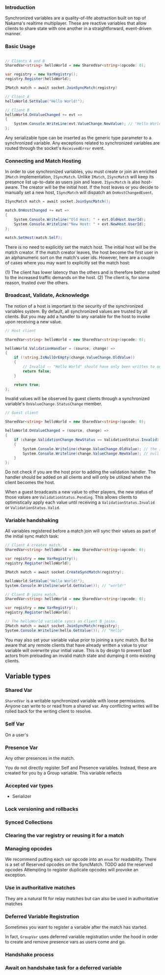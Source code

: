 ### Introduction

Synchronized variables are a quality-of-life abstraction built on top of Nakama's realtime
multiplayer. These are reactive variables that allow clients to share state with one another in
a straightforward, event-driven manner.

### Basic Usage

```csharp

// Clients A and B
SharedVar<string> helloWorld = new SharedVar<string>(opcode: 0);

var registry = new VarRegistry();
registry.Register(helloWorld);

IMatch match = await socket.JoinSyncMatch(registry)

// Client A
helloWorld.SetValue("Hello World!");

// Client B
helloWorld.OnValueChanged += evt =>
{
    System.Console.WriteLine(evt.ValueChange.NewValue); // "Hello World!"
};

```

Any serializable type can be inserted as the generic type parameter to a synchronized variable. Any exceptions
related to synchronized variables are routed through the socket's `ReceivedError` event.

### Connecting and Match Hosting

In order to use synchronized variables, you must create or join an enriched `IMatch` implementation, `ISyncMatch`. Unlike `IMatch`, `ISyncMatch` will keep its presence list up-to-date as users join and leave. `ISyncMatch` is also host-aware. The creator will be the initial host. If the host leaves or you decide to manually set a new host, `ISyncMatch` will dispatch an `OnHostChangedEvent`.


```csharp
ISyncMatch match = await socket.JoinSyncMatch();

match.OnHostChanged += evt =>
{
    System.Console.Writeline("Old Host: " + evt.OldHost.UserId);
    System.Console.Writeline("New Host: " + evt.NewHost.UserId);
};

match.SetHost(match.Self);
```

There is no need to explicitly set the match host. The initial host will be the match creator. If the match
creator leaves, the host become the first user in an alphanumeric sort on the match's user ids. However, here are a couple of cases where you may want to explicitly set the match host:

(1) The client has lower latency than the others and is therefore better suited to the increased traffic demands on the host.
(2) The client is, for some reason, trusted over the others.

### Broadcast, Validate, Acknowledge
The notion of a host is important to the security of the synchronized variables system. By default, all
synchronized values are trusted by all clients. But you may add a handler to any variable for the host to invoke
upon receiving a new value.

```csharp
// Host client

SharedVar<string> helloWorld = new SharedVar<string>(opcode: 0);

helloWorld.ValidationHandler = (source, change) =>
{
    if (!string.IsNullOrEmpty(change.ValueChange.OldValue))
    {
        // Invalid -- "Hello World" should have only been written to once!
        return false;
    }

    return true;
};
```

Invalid values will be observed by guest clients through a synchronized variable's `OnValueChange.StatusChange` member.

```csharp
// Guest client

SharedVar<string> helloWorld = new SharedVar<string>(opcode: 0);

helloWorld.OnValueChanged = (source, change) =>
{
    if (change.ValidationChange.NewStatus == ValidationStatus.Invalid)
    {
        System.Console.Writeline(change.ValueChange.OldValue); // the invalid value
        System.Console.Writeline(change.ValueChange.NewValue); // null - this is the original value of the variable.
    }
};
```

Do not check if you are the host prior to adding the validation handler. The handler should be added on all clients and will only be utilized when the client becomes the host.

When a guest broadcasts a new value to other players, the new status of those values are `ValidationStatus.Pending`. This allows clients to optimistically apply each value until receiving a `ValidationStatus.Invalid` or
`ValidationStatus.Valid`.

### Variable handshaking
All variables registered before a match join will sync their values as part of the initial sync match task:

```csharp
// Client A creates match.
SharedVar<string> helloWorld = new SharedVar<string>(opcode: 0);

var registry = new VarRegistry();
registry.Register(helloWorld);

IMatch match = await socket.CreateSyncMatch(registry);

helloWorld.SetValue("Hello World!");
System.Console.Writeline(world.GetValue()); // "world!"

// Client B joins match.
SharedVar<string> helloWorld = new SharedVar<string>(opcode: 0);

var registry = new VarRegistry();
registry.Register(helloWorld);

// The helloWorld variable syncs as Client B joins.
IMatch match = await socket.JoinSyncMatch(registry);
System.Console.Writeline(hello.GetValue()); // "Hello"

```

You may also set your variable value prior to joining a sync match. But be aware that any remote clients
that have already written a value to your variable will overwrite your initial value. This is by design
to prevent bad actors from preloading an invalid match state and dumping it onto existing clients.

## Variable types

### Shared Var
`SharedVar` is a writable synchronized variable with loose permissions. Anyone can write to or read from a shared var. Any conflicting writes will be rolled back for the writing client to resolve.



### Self Var
On a user's

### Presence Var
Any other presences in the match.

You do not directly register Self and Presence variables. Instead, these are created for you by a Group variable.
This variable reflects

### Accepted var types
- Serializer

### Lock versioning and rollbacks


### Synced Collections

### Clearing the var registry or reusing it for a match

### Managing opcodes

We recommend putting each var opcode into an `enum` for readability. There is a set of Reserved opcodes on the SyncMatch. TODO add the reserved opcodes
Attempting to register duplicate opcodes will provoke an exception.

### Use in authoritative matches
They are a natural fit for relay matches but can also be used in authoritative matches

### Deferred Variable Registration

Sometimes you want to register a variable after the match has started.

In fact, `GroupVar` uses deferred variable registration under the hood in order to create and remove
presence vars as users come and go.


### Handshake process

### Await on handshake task for a deferred variable